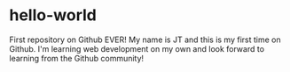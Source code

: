 # hello-world
First repository on Github EVER!
My name is JT and this is my first time on Github.  I'm learning web development on my own and look forward to learning from the Github community!
